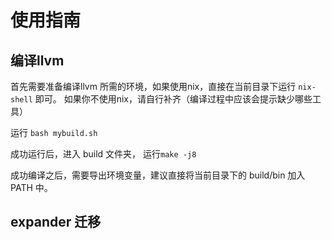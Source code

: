 # 使用指南

## 编译llvm
首先需要准备编译llvm 所需的环境，如果使用nix，直接在当前目录下运行
`nix-shell` 即可。
如果你不使用nix，请自行补齐（编译过程中应该会提示缺少哪些工具）

运行 `bash mybuild.sh`

成功运行后，进入 build 文件夹， 运行`make -j8`

成功编译之后，需要导出环境变量，建议直接将当前目录下的 build/bin 加入 PATH 中。

## expander 迁移

